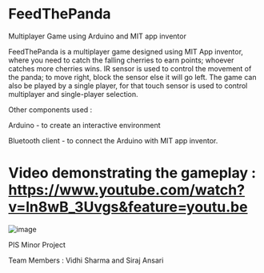 # FeedThePanda
Multiplayer Game using Arduino and MIT app inventor

FeedThePanda is a multiplayer game designed using MIT App inventor, where you need to catch the falling cherries to earn points; whoever catches more cherries wins. IR sensor is used to control the movement of the panda; to move right, block the sensor else it will go left. The game can also be played by a single player, for that touch sensor is used to control multiplayer and single-player selection. 

Other components used :

Arduino - to create an interactive environment

Bluetooth client - to connect the Arduino with MIT app inventor.

# Video demonstrating the gameplay : https://www.youtube.com/watch?v=ln8wB_3Uvgs&feature=youtu.be 

![image](https://user-images.githubusercontent.com/66681287/119260901-8acb6f80-bbf2-11eb-89fe-0df70dc9a051.png)

PIS Minor Project

Team Members : Vidhi Sharma and Siraj Ansari
